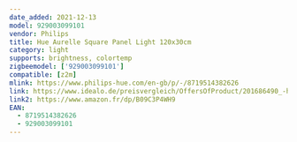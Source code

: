 ```yaml
---
date_added: 2021-12-13
model: 929003099101
vendor: Philips
title: Hue Aurelle Square Panel Light 120x30cm
category: light
supports: brightness, colortemp
zigbeemodel: ['929003099101']
compatible: [z2m]
mlink: https://www.philips-hue.com/en-gb/p/-/8719514382626
link: https://www.idealo.de/preisvergleich/OffersOfProduct/201686490_-hue-white-ambiance-aurelle-120x30cm-led-bluetooth-929003099101-philips.html
link2: https://www.amazon.fr/dp/B09C3P4WH9
EAN: 
  - 8719514382626
  - 929003099101
---
```

